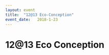 ```yaml
---
layout: event
title:  "12@13 Eco-Conception"
event_date:   2018-1-23
---
```


# 12@13 Eco Conception